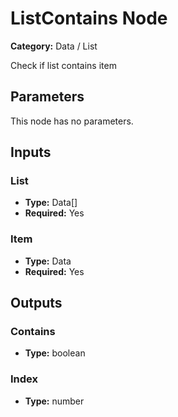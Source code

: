 
# ListContains Node

**Category:** Data / List

Check if list contains item

## Parameters

This node has no parameters.

## Inputs


### List
- **Type:** Data[]
- **Required:** Yes



### Item
- **Type:** Data
- **Required:** Yes



## Outputs


### Contains
- **Type:** boolean



### Index
- **Type:** number




